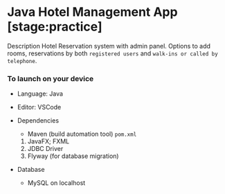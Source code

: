 # Java Hotel Management App [stage:practice]
Description
Hotel Reservation system with admin panel. Options to add rooms, reservations by both `registered users` and `walk-ins or called by telephone`.

### To launch on your device
- Language: Java
- Editor: VSCode
- Dependencies
  - Maven (build automation tool) `pom.xml`
  1. JavaFX; FXML
  2. JDBC Driver
  3. Flyway (for database migration)

- Database
  - MySQL on localhost